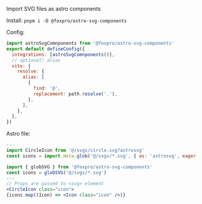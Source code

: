 Import SVG files as astro components

Install:
`pnpm i -D @foxpro/astro-svg-components`

Config:

```js
import astroSvgComnponents from '@foxpro/astro-svg-components'
export default defineConfig({
  integrations: [astroSvgComnponents()],
  // optional! alias
  vite: {
    resolve: {
      alias: [
        {
          find: '@',
          replacement: path.resolve('.'),
        },
      ],
    },
  },
})
```

Astro file:

```jsx
---
import CircleIcon from '@/svgs/circle.svg?astrosvg'
const icons = import.meta.glob('@/svgs/*.svg', { as: 'astrosvg', eager: true })

import { globSVG } from '@foxpro/astro-svg-components'
const icons = globSVG('@/svgs/*.svg')
---
// Props are passed to <svg> element
<CircleIcon class="icon">
{icons.map((Icon) => <Icon class="icon" />)}
```
